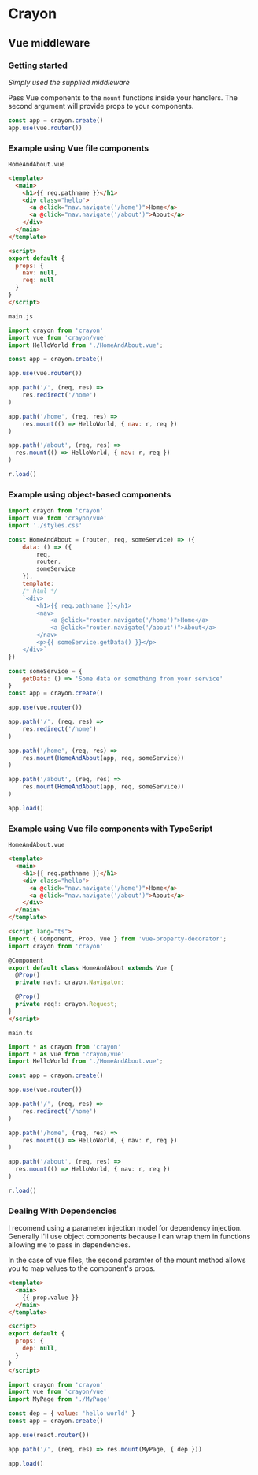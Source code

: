 # Crayon
## Vue middleware

### Getting started

_Simply used the supplied middleware_

Pass Vue components to the `mount` functions inside your handlers. The second argument will provide props to your components.

```javascript
const app = crayon.create()
app.use(vue.router())
```

### Example using Vue file components

`HomeAndAbout.vue`

```html
<template>
  <main>
    <h1>{{ req.pathname }}</h1>
    <div class="hello">
      <a @click="nav.navigate('/home')">Home</a>
      <a @click="nav.navigate('/about')">About</a>
    </div>
  </main>
</template>

<script>
export default {
  props: {
    nav: null,
    req: null
  }
}
</script>
```
`main.js`

```javascript
import crayon from 'crayon'
import vue from 'crayon/vue'
import HelloWorld from './HomeAndAbout.vue';

const app = crayon.create()

app.use(vue.router())

app.path('/', (req, res) => 
    res.redirect('/home')
)

app.path('/home', (req, res) => 
    res.mount(() => HelloWorld, { nav: r, req })
)

app.path('/about', (req, res) => 
  res.mount(() => HelloWorld, { nav: r, req })
)

r.load()
```

### Example using object-based components

```javascript
import crayon from 'crayon'
import vue from 'crayon/vue'
import './styles.css'

const HomeAndAbout = (router, req, someService) => ({
    data: () => ({
        req,
        router,
        someService
    }),
    template:  
    /* html */
    `<div>
        <h1>{{ req.pathname }}</h1>
        <nav>
            <a @click="router.navigate('/home')">Home</a>
            <a @click="router.navigate('/about')">About</a>
        </nav>
        <p>{{ someService.getData() }}</p>
    </div>`
})

const someService = {
    getData: () => 'Some data or something from your service'
}
const app = crayon.create()

app.use(vue.router())

app.path('/', (req, res) => 
    res.redirect('/home')
)

app.path('/home', (req, res) => 
    res.mount(HomeAndAbout(app, req, someService))
)

app.path('/about', (req, res) => 
    res.mount(HomeAndAbout(app, req, someService))
)

app.load()
```



### Example using Vue file components with TypeScript

`HomeAndAbout.vue`

```html
<template>
  <main>
    <h1>{{ req.pathname }}</h1>
    <div class="hello">
      <a @click="nav.navigate('/home')">Home</a>
      <a @click="nav.navigate('/about')">About</a>
    </div>
  </main>
</template>

<script lang="ts">
import { Component, Prop, Vue } from 'vue-property-decorator';
import crayon from 'crayon'

@Component
export default class HomeAndAbout extends Vue {
  @Prop() 
  private nav!: crayon.Navigator;

  @Prop() 
  private req!: crayon.Request;
}
</script>
```
`main.ts`

```typescript
import * as crayon from 'crayon'
import * as vue from 'crayon/vue'
import HelloWorld from './HomeAndAbout.vue';

const app = crayon.create()

app.use(vue.router())

app.path('/', (req, res) => 
    res.redirect('/home')
)

app.path('/home', (req, res) => 
    res.mount(() => HelloWorld, { nav: r, req })
)

app.path('/about', (req, res) => 
  res.mount(() => HelloWorld, { nav: r, req })
)

r.load()
```


### Dealing With Dependencies

I recomend using a parameter injection model for dependency injection.
Generally I'll use object components because I can wrap them in functions allowing me
to pass in dependencies.

In the case of vue files, the second paramter of the mount method allows you to map values
to the component's props.

```html
<template>
  <main>
    {{ prop.value }}
  </main>
</template>

<script>
export default {
  props: {
    dep: null,
  }
}
</script>

```

```javascript
import crayon from 'crayon'
import vue from 'crayon/vue'
import MyPage from './MyPage'

const dep = { value: 'hello world' }
const app = crayon.create()

app.use(react.router())

app.path('/', (req, res) => res.mount(MyPage, { dep }))

app.load()
```
